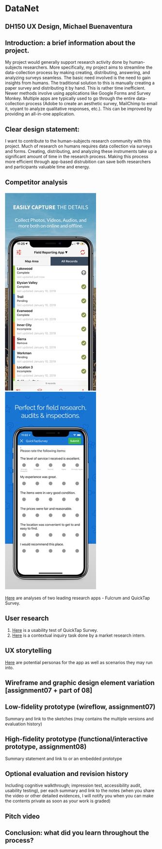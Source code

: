 # DataNet
## DH150 UX Design, Michael Buenaventura

## Introduction: a brief information about the project. 
My project would generally support research activity done by human-subjects researchers. More specifically, my project aims to streamline the data-collection process by making creating, distributing, answering, and analyzing surveys seamless. The basic need involved is the need to gain insights from humans. The traditional solution to this is manually creating a paper survey and distributing it by hand. This is rather time inefficient. Newer methods involve using applications like Google Forms and Survey Monkey. Multiple apps are typically used to go through the entire data-collection process (Adobe to create an aesthetic survey, MailChimp to email it, voyant to analyze qualitative responses, etc.). This can be improved by providing an all-in-one application.

## Clear design statement: 
I want to contribute to the human-subjects research community with this project. Much of research on humans requires data collection via surveys and forms. Creating, distributing, and analyzing these instruments take up a significant amount of time in the research process. Making this process more efficient through app-based distrubition can save both researchers and participants valuable time and energy.

## Competitor analysis
### ![Fulcrum](FulcrumSample.jpg) ![QuickTapSurvey](QuickTapSample.jpg)
[Here](https://github.com/michaelbuenaventura/DH150-W2020/edit/master/README-backup.md) are analyses of two leading research apps - Fulcrum and QuickTap Survey.

## User research
1. [Here](https://github.com/michaelbuenaventura/DH150-W2020/tree/master/assignment5) is a usability test of QuickTap Survey.
2. [Here](https://github.com/michaelbuenaventura/DH150-W2020/tree/master/assignment5) is a contextual inquiry task done by a market research intern.

## UX storytelling
[Here](https://github.com/michaelbuenaventura/DH150-W2020/tree/master/assignment6) are potential personas for the app as well as scenarios they may run into.

## Wireframe and graphic design element variation [assignment07 + part of 08]

## Low-fidelity prototype (wireflow, assignment07)
Summary and link to the sketches (may contains the multiple versions and evaluation history)

## High-fidelity prototype (functional/interactive prototype, assignment08)
Summary statement and link to or an embedded prototype

## Optional evaluation and revision history 
Including cognitive walkthrough; impression test, accessibility audit, usability testing), per each summary and link to the notes (when you share the video or other detailed evidences, I will notify you when you can make the contents private as soon as your work is graded)

## Pitch video 

## Conclusion: what did you learn throughout the process?
